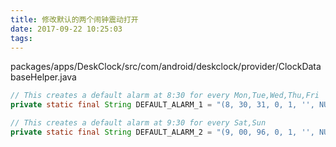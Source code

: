 ```yaml
---
title: 修改默认的两个闹钟震动打开
date: 2017-09-22 10:25:03
tags:
---
```

packages/apps/DeskClock/src/com/android/deskclock/provider/ClockDatabaseHelper.java

``` Java
// This creates a default alarm at 8:30 for every Mon,Tue,Wed,Thu,Fri
private static final String DEFAULT_ALARM_1 = "(8, 30, 31, 0, 1, '', NULL, 0);";	//把这里的第五位改为 1 即可

// This creates a default alarm at 9:30 for every Sat,Sun
private static final String DEFAULT_ALARM_2 = "(9, 00, 96, 0, 1, '', NULL, 0);";	//把这里的第五位改为 1 即可
```
